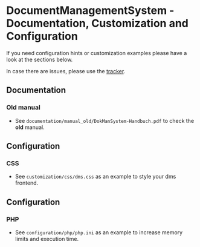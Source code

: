 DocumentManagementSystem - Documentation, Customization and Configuration
=========================================================================

If you need configuration hints or customization examples please have a look at the sections below.

In case there are issues, please use the [tracker](https://github.com/cliffparnitzky/DocumentManagementSystem-Documentation-Configuration-Customization/issues).


Documentation
-------------

### Old manual

- See `documentation/manual_old/DokManSystem-Handbuch.pdf` to check the **old** manual.


Configuration
-------------

### CSS

- See `customization/css/dms.css` as an example to style your dms frontend.


Configuration
-------------

### PHP

- See `configuration/php/php.ini` as an example to increase memory limits and execution time.